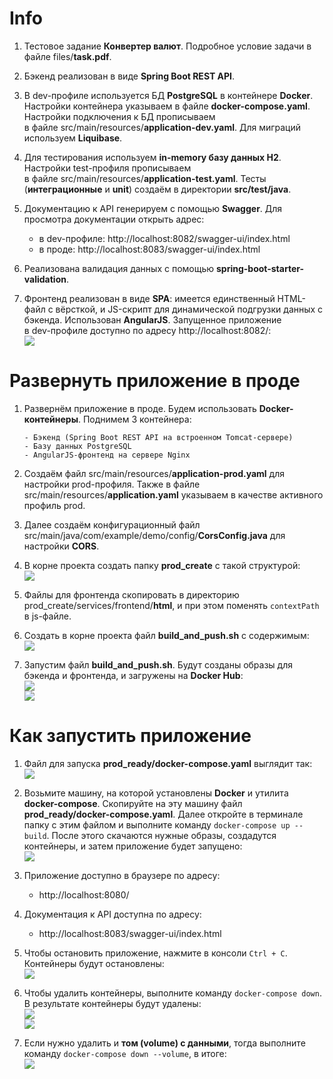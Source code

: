 # Info

1. Тестовое задание **Конвертер валют**. Подробное условие задачи в файле files/**task.pdf**.

2. Бэкенд реализован в виде **Spring Boot REST API**.

3. В dev-профиле используется БД **PostgreSQL** в контейнере **Docker**. Настройки контейнера указываем
в файле **docker-compose.yaml**. Настройки подключения к БД прописываем  
в файле src/main/resources/**application-dev.yaml**. Для миграций используем **Liquibase**.

4. Для тестирования используем **in-memory базу данных H2**. Настройки test-профиля прописываем  
в файле src/main/resources/**application-test.yaml**. Тесты (**интеграционные** и **unit**) создаём
в директории **src/test/java**.

5. Документацию к API генерируем с помощью **Swagger**. Для просмотра документации открыть адрес:
   - в dev-профиле: http://localhost:8082/swagger-ui/index.html
   - в проде: http://localhost:8083/swagger-ui/index.html

6. Реализована валидация данных с помощью **spring-boot-starter-validation**.

7. Фронтенд реализован в виде **SPA**: имеется единственный HTML-файл с вёрсткой, и JS-скрипт
для динамической подгрузки данных с бэкенда. Использован **AngularJS**. Запущенное приложение  
в dev-профиле доступно по адресу http://localhost:8082/:  
![](https://github.com/aleksey-nsk/currency_converter/blob/master/screenshots/01_app_run.png)  

# Развернуть приложение в проде

1. Развернём приложение в проде. Будем использовать **Docker-контейнеры**. Поднимем 3 контейнера:

       - Бэкенд (Spring Boot REST API на встроенном Tomcat-сервере)
       - Базу данных PostgreSQL
       - AngularJS-фронтенд на сервере Nginx

2. Создаём файл src/main/resources/**application-prod.yaml** для настройки prod-профиля.
Также в файле src/main/resources/**application.yaml** указываем в качестве активного профиль prod.

3. Далее создаём конфигурационный файл src/main/java/com/example/demo/config/**CorsConfig.java** для настройки **CORS**.

4. В корне проекта создать папку **prod_create** с такой структурой:  
![](https://github.com/aleksey-nsk/currency_converter/blob/master/screenshots/02_prod_create.png)  

5. Файлы для фронтенда скопировать в директорию prod_create/services/frontend/**html**, и при этом
поменять `contextPath` в js-файле.

6. Создать в корне проекта файл **build_and_push.sh** с содержимым:  
![](https://github.com/aleksey-nsk/currency_converter/blob/master/screenshots/03_build_and_push.png)  

7. Запустим файл **build_and_push.sh**. Будут созданы образы для бэкенда и фронтенда, и загружены на **Docker Hub**:  
![](https://github.com/aleksey-nsk/currency_converter/blob/master/screenshots/04_create_images.png)  
![](https://github.com/aleksey-nsk/currency_converter/blob/master/screenshots/05_docker_hub.png)  

# Как запустить приложение

1. Файл для запуска **prod_ready/docker-compose.yaml** выглядит так:  
![](https://github.com/aleksey-nsk/currency_converter/blob/master/screenshots/06_file_for_run.png)  

2. Возьмите машину, на которой установлены **Docker** и утилита **docker-compose**. Скопируйте на эту машину
файл **prod_ready/docker-compose.yaml**. Далее откройте в терминале папку с этим файлом и выполните
команду `docker-compose up --build`. После этого скачаются нужные образы, создадутся контейнеры, и затем
приложение будет запущено:  
![](https://github.com/aleksey-nsk/currency_converter/blob/master/screenshots/07_images_and_containers.png)  

3. Приложение доступно в браузере по адресу:
   - http://localhost:8080/

4. Документация к API доступна по адресу:
   - http://localhost:8083/swagger-ui/index.html

5. Чтобы остановить приложение, нажмите в консоли `Ctrl + C`. Контейнеры будут остановлены:  
![](https://github.com/aleksey-nsk/currency_converter/blob/master/screenshots/08_stop_app.png)  

6. Чтобы удалить контейнеры, выполните команду `docker-compose down`. В результате контейнеры будут удалены:  
![](https://github.com/aleksey-nsk/currency_converter/blob/master/screenshots/09_docker_compose_down.png)  
![](https://github.com/aleksey-nsk/currency_converter/blob/master/screenshots/10_watch_containers.png)  

7. Если нужно удалить и **том (volume) с данными**, тогда выполните команду `docker-compose down --volume`, в итоге:  
![](https://github.com/aleksey-nsk/currency_converter/blob/master/screenshots/11_volume_deleted.png)  
